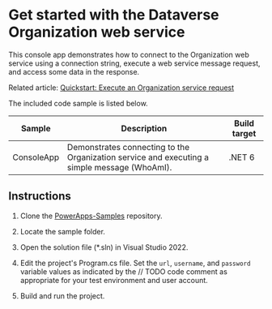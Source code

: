 # Get started with the Dataverse Organization web service

This console app demonstrates how to connect to the Organization web service using a connection string, execute a web service message request, and access some data in the response.

Related article: [Quickstart: Execute an Organization service request](https://docs.microsoft.com/power-apps/developer/data-platform/org-service/quick-start-org-service-console-app)

The included code sample is listed below.

|Sample|Description|Build target|
|---|---|---|
|ConsoleApp|Demonstrates connecting to the Organization service and executing a simple message (WhoAmI).|.NET 6|

## Instructions

1. Clone the [PowerApps-Samples](https://github.com/microsoft/PowerApps-Samples) repository.

1. Locate the sample folder.

1. Open the solution file (*.sln) in Visual Studio 2022.

1. Edit the project's Program.cs file. Set the `url`, `username`, and `password` variable values as indicated by the // TODO code comment as appropriate for your test environment and user account.

1. Build and run the project.
